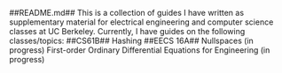 ##README.md##
This is a collection of guides I have written as supplementary material for electrical engineering and computer science classes at UC Berkeley.
Currently, I have guides on the following classes/topics: 
##CS61B##
Hashing
##EECS 16A##
Nullspaces (in progress) 
First-order Ordinary Differential Equations for Engineering (in progress) 
